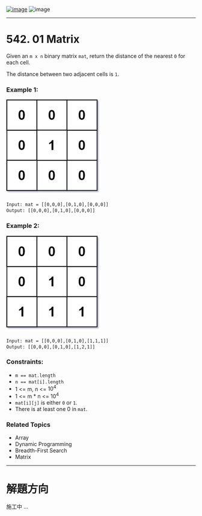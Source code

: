 [![image](https://img.shields.io/badge/Leetcode-Link-blue?logo=leetcode)](https://leetcode.com/problems/01-matrix/)
![image](https://img.shields.io/badge/Difficulty-Medium-yellow)

---

# 542. 01 Matrix

Given an `m x n` binary matrix `mat`, return the distance of the nearest `0` for each cell.

The distance between two adjacent cells is `1`.

### Example 1:

![image](./image/01-1-grid.jpeg)

```
Input: mat = [[0,0,0],[0,1,0],[0,0,0]]
Output: [[0,0,0],[0,1,0],[0,0,0]]
```

### Example 2:

![image](./image/01-2-grid.jpeg)

```
Input: mat = [[0,0,0],[0,1,0],[1,1,1]]
Output: [[0,0,0],[0,1,0],[1,2,1]]
```

### Constraints:

- `m == mat.length`
- `n == mat[i].length`
- 1 <= m, n <= $10^4$
- 1 <= m * n <= $10^4$
- `mat[i][j]` is either `0` or `1`.
- There is at least one 0 in `mat`.

### Related Topics

- Array
- Dynamic Programming
- Breadth-First Search
- Matrix
  
---

# 解題方向

施工中 ...
